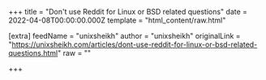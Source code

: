 
+++
title = "Don't use Reddit for Linux or BSD related questions"
date = 2022-04-08T00:00:00.000Z
template = "html_content/raw.html"

[extra]
feedName = "unixsheikh"
author = "unixsheikh"
originalLink = "https://unixsheikh.com/articles/dont-use-reddit-for-linux-or-bsd-related-questions.html"
raw = ""

+++

